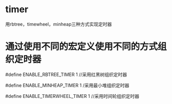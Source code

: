 # timer
用rbtree，timewheel，minheap三种方式实现定时器

# 通过使用不同的宏定义使用不同的方式组织定时器

#define ENABLE_RBTREE_TIMER 1 //采用红黑树组织定时器

#define ENABLE_MINHEAP_TIMER 1 /采用最小堆组织定时器

#define ENABLE_TIMERWHEEL_TIMER 1 //采用时间轮组织定时器
